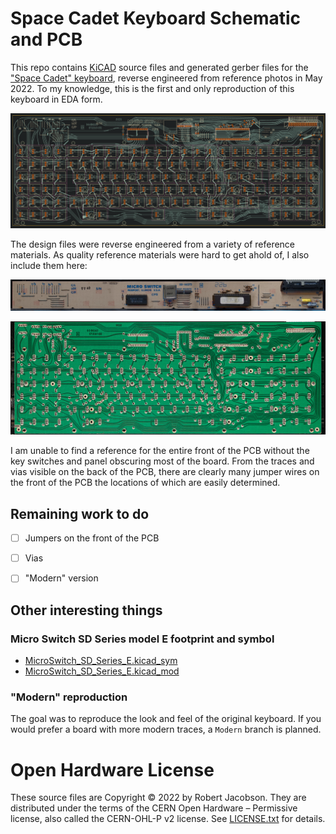 # Space Cadet Keyboard Schematic and PCB

This repo contains [KiCAD](https://www.kicad.org/) source files and generated gerber files for the ["Space Cadet" keyboard](https://en.wikipedia.org/wiki/Space-cadet_keyboard), reverse engineered from reference photos in May 2022. To my knowledge, this is the first and only reproduction of this keyboard in EDA form.

![SpaceCadetPCBLayout](imgs/SpaceCadetPCBLayout.png)

The design files were reverse engineered from a variety of reference materials. As quality reference materials were hard to get ahold of, I also include them here:

![PCB Top Strip](imgs/PCB%20Top%20Strip.jpg)

![PCB Back Ultimate](imgs/PCB%20Back%20Ultimate.jpg)

I am unable to find a reference for the entire front of the PCB without the key switches and panel obscuring most of the board. From the traces and vias visible on the back of the PCB,  there are clearly many jumper wires on the front of the PCB the locations of which are easily determined.



## Remaining work to do

* [ ] Jumpers on the front of the PCB
* [ ] Vias
* [ ] "Modern" version



## Other interesting things

### Micro Switch SD Series model E footprint and symbol

* [MicroSwitch_SD_Series_E.kicad_sym](MicroSwitch_SD_Series_E.kicad_sym)
* [MicroSwitch_SD_Series_E.kicad_mod](MicroSwitch_SD_Series_E.kicad_mod)



### "Modern" reproduction

The goal was to reproduce the look and feel of the original keyboard. If you would prefer a board with more modern traces, a `Modern` branch is planned.



# Open Hardware License

 These source files are Copyright © 2022 by Robert Jacobson. They are distributed under the terms of the CERN Open Hardware – Permissive license, also called the CERN-OHL-P v2 license. See [LICENSE.txt](LICENSE.txt) for details. 